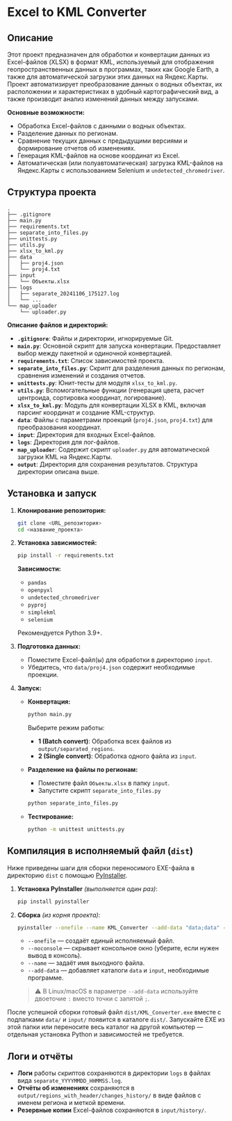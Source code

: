 # Excel to KML Converter

## Описание

Этот проект предназначен для обработки и конвертации данных из Excel-файлов (XLSX) в формат KML, используемый для отображения геопространственных данных в программах, таких как Google Earth, а также для автоматической загрузки этих данных на Яндекс.Карты. Проект автоматизирует преобразование данных о водных объектах, их расположении и характеристиках в удобный картографический вид, а также производит анализ изменений данных между запусками.

**Основные возможности:**

- Обработка Excel-файлов с данными о водных объектах.
- Разделение данных по регионам.
- Сравнение текущих данных с предыдущими версиями и формирование отчетов об изменениях.
- Генерация KML-файлов на основе координат из Excel.
- Автоматическая (или полуавтоматическая) загрузка KML-файлов на Яндекс.Карты с использованием Selenium и `undetected_chromedriver`.

## Структура проекта

```
.
├── .gitignore
├── main.py
├── requirements.txt
├── separate_into_files.py
├── unittests.py
├── utils.py
├── xlsx_to_kml.py
├── data
│   ├── proj4.json
│   └── proj4.txt
├── input
│   └── Объекты.xlsx
├── logs
│   ├── separate_20241106_175127.log
│   └── ...
└── map_uploader
    └── uploader.py
```

**Описание файлов и директорий:**

- **`.gitignore`**: Файлы и директории, игнорируемые Git.
- **`main.py`**: Основной скрипт для запуска конвертации. Предоставляет выбор между пакетной и одиночной конвертацией.
- **`requirements.txt`**: Список зависимостей проекта.
- **`separate_into_files.py`**: Скрипт для разделения данных по регионам, сравнения изменений и создания отчетов.
- **`unittests.py`**: Юнит-тесты для модуля `xlsx_to_kml.py`.
- **`utils.py`**: Вспомогательные функции (генерация цвета, расчет центроида, сортировка координат, логирование).
- **`xlsx_to_kml.py`**: Модуль для конвертации XLSX в KML, включая парсинг координат и создание KML-структур.
- **`data`**: Файлы с параметрами проекций (`proj4.json`, `proj4.txt`) для преобразования координат.
- **`input`**: Директория для входных Excel-файлов.
- **`logs`**: Директория для лог-файлов.
- **`map_uploader`**: Содержит скрипт `uploader.py` для автоматической загрузки KML на Яндекс.Карты.
- **`output`**: Директория для сохранения результатов. Структура директории описана выше.

## Установка и запуск

1. **Клонирование репозитория:**

    ```bash
    git clone <URL_репозитория>
    cd <название_проекта>
    ```

2. **Установка зависимостей:**

    ```bash
    pip install -r requirements.txt
    ```

    **Зависимости:**

    - `pandas`
    - `openpyxl`
    - `undetected_chromedriver`
    - `pyproj`
    - `simplekml`
    - `selenium`

    Рекомендуется Python 3.9+.

3. **Подготовка данных:**
    - Поместите Excel-файл(ы) для обработки в директорию `input`.
    - Убедитесь, что `data/proj4.json` содержит необходимые проекции.

4. **Запуск:**

    - **Конвертация:**

        ```bash
        python main.py
        ```

        Выберите режим работы:

        - **1 (Batch convert)**: Обработка всех файлов из `output/separated_regions`.
        - **2 (Single convert)**: Обработка одного файла из `input`.

    - **Разделение на файлы по регионам:**
        - Поместите файл `Объекты.xlsx` в папку `input`.
        - Запустите скрипт `separate_into_files.py`

        ```bash
        python separate_into_files.py
        ```

    - **Тестирование:**

        ```bash
        python -m unittest unittests.py
        ```

## Компиляция в исполняемый файл (`dist`)

Ниже приведены шаги для сборки переносимого EXE-файла в директорию `dist` c помощью [PyInstaller](https://pyinstaller.org/).

1. **Установка PyInstaller** *(выполняется один раз)*:

    ```bash
    pip install pyinstaller
    ```

2. **Сборка** *(из корня проекта)*:

    ```bash
    pyinstaller --onefile --name KML_Converter --add-data "data;data" --add-data "input;input" main.py
    ```

    - `--onefile` — создаёт единый исполняемый файл.
    - `--noconsole` — скрывает консольное окно (уберите, если нужен вывод в консоль).
    - `--name` — задаёт имя выходного файла.
    - `--add-data` — добавляет каталоги `data` и `input`, необходимые программе.

    > ⚠️  В Linux/macOS в параметре `--add-data` используйте двоеточие `:` вместо точки с запятой `;`.

После успешной сборки готовый файл `dist/KML_Converter.exe` вместе с подпапками `data/` и `input/` появится в каталоге `dist/`. Запускайте EXE из этой папки или переносите весь каталог на другой компьютер — отдельная установка Python и зависимостей не требуется.

## Логи и отчёты

- **Логи** работы скриптов сохраняются в директории `logs` в файлах вида `separate_YYYYMMDD_HHMMSS.log`.
- **Отчёты об изменениях** сохраняются в `output/regions_with_header/changes_history/` в виде файлов с именем региона и меткой времени.
- **Резервные копии** Excel-файлов сохраняются в `input/history/`.
